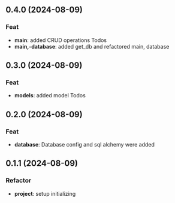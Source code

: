 ## 0.4.0 (2024-08-09)

### Feat

- **main**: added CRUD operations Todos
- **main,-database**: added get_db and refactored main, database

## 0.3.0 (2024-08-09)

### Feat

- **models**: added model Todos

## 0.2.0 (2024-08-09)

### Feat

- **database**: Database config and sql alchemy were added

## 0.1.1 (2024-08-09)

### Refactor

- **project**: setup initializing
